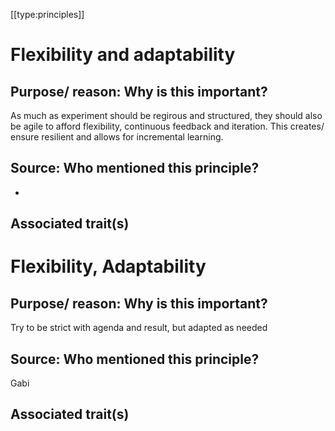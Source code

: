 [[type:principles]]

# Flexibility and adaptability

## Purpose/ reason: Why is this important?

As much as experiment should be regirous and structured, they should also be agile to afford flexibility, continuous feedback and iteration. This creates/ ensure resilient and allows for incremental learning.

## Source: Who mentioned this principle?

-

## Associated trait(s)
  


## 
  


## 
   


# Flexibility, Adaptability


## Purpose/ reason: Why is this important?

Try to be strict with agenda and result, but adapted as needed

## Source: Who mentioned this principle?

Gabi

## Associated trait(s)
   


## 
   


##